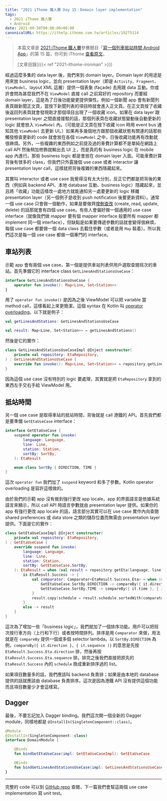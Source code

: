 ```yaml
---
title: "2021 iThome 鐵人賽 Day 15：Domain layer implementation"
tags:
  - 2021 iThome 鐵人賽
  - Android
date: 2021-09-30T00:00:00+08:00
canonicalURL: https://ithelp.ithome.com.tw/articles/10275114
---
```


> 本篇文章是 [2021 iThome 鐵人賽](https://ithelp.ithome.com.tw/2021ironman)參賽題目「[寫一個列車抵站時間 Android App](https://ithelp.ithome.com.tw/users/20139666/ironman/4661)」的第 15 篇，你可到 iThome [查看原文](https://ithelp.ithome.com.tw/articles/10275114)。
>
> [文章目錄]({{< ref "2021-ithome-ironman" >}})

經過這麼多集的 data layer 後，我們來到 domain layer。Domain layer 的用途是用來放 business logic，並向 presentation layer（即是 `Activity`、`Fragment`、`ViewModel`、layout XML 這層）提供一個表象 (façade) 去用跟 data 互動。你或許會問為甚麼我們不在 `ViewModel` 直接 call 之前寫好的 repository 而要經 domain layer，這是為了日後功能變更提供彈性。例如一個新聞 app 會有新聞列表頁跟新聞正文頁，當按下新聞列表的項目時就會進入正文頁。在正文頁按了收藏後返回列表頁就會發現剛才那個項目出現了一個收藏 icon。如果在 data layer 跟 presentation layer 之間直接接駁的話，那個列表頁在收藏狀態變動後自動更新的 logic 就會放入 `ViewModel` 內。（可能是正文頁在按下收藏 icon 時用 event bus 通知其他 `ViewModel` 去更新 UI。）如果再多幾個地方跟那個收藏狀態有關連的話那些觸發檢查更新的 code 就會放在各個 `ViewModel` 之中，日後收藏功能再有改動就很麻煩。另外，一些複雜的東西例如之前提及過的車費計算都不是單純在網路上 call API 然後稍加修飾就輸出去 UI 上，而是真的有 business logic 在 mobile app 內進行。那些 business logic 都是會放在 domain layer 入面。可能車費計算背後有很多的 class，但我們只外露幾個 use case 或者 interactor 讓 presentation layer call，這樣就把背後複雜的東西隱藏起來。

其實叫 interactor 或者 use case 我覺得沒有太大分別，反正它們都是把背後的東西（例如與 backend API、本地 database 互動、business logic）隱藏起來，並且將「收藏」功能這樣改一處地方就能通知另一處要更新的 logic 移離 presentation layer（另一個例子是收到 push notification 後要更新資料）。通常一個 use case 只會做一個動作，如果是要做齊[增刪查改](https://zh.wikipedia.org/wiki/%E5%A2%9E%E5%88%AA%E6%9F%A5%E6%94%B9) (create, read, update, delete) 的話那就會有四個 use case。有些人會偏好做一個通用的 use case interface（就像我們做 mapper 要有個 mapper interface 般要所有 mapper 都 implement 同一個 interface），但缺點是如果要傳遞參數的話就會變得很麻煩，每個 use case 都要做一個 data class 去載住參數（或者是用 `Map` 裝着）。所以我們這次是每一個 use case 都做一個專門的 interface。

## 車站列表

示範 app 會有兩個 use case，第一個是提供車站列表供用戶選取查閱班次的車站。首先準備它的 interface class `GetLinesAndStationsUseCase`：

```kotlin
interface GetLinesAndStationsUseCase {
    operator fun invoke(): Map<Line, Set<Station>>
}
```

用了 `operator fun invoke()` 是因為之後 ViewModel 可以把 variable 當 method call，這樣看起上來更簡潔。這個 syntax 在 Kotlin 叫 [operator overloading](https://kotlinlang.org/docs/operator-overloading.html)。以下就是例子：

```kotlin
val getLinesAndStations: GetLinesAndStationsUseCase

val result: Map<Line, Set<Station>> = getLinesAndStations()
```

然後是它的實作：

```kotlin
class GetLinesAndStationsUseCaseImpl @Inject constructor(
    private val repository: EtaRepository,
) : GetLinesAndStationsUseCase {
    override fun invoke(): Map<Line, Set<Station>> = repository.getLinesAndStations()
}
```

因為這個 use case 沒有特別的 logic 要處理，其實就是把 `EtaRepository` 拿到的東西左手交右手給 ViewModel 用。

## 抵站時間

另一個 use case 是取得車站的抵站時間，背後就是 call 港鐵的 API。首先我們都是要準備 `GetEtaUseCase` interface：

```kotlin
interface GetEtaUseCase {
    suspend operator fun invoke(
        language: Language,
        line: Line,
        station: Station,
        sortBy: SortBy,
    ): EtaResult

    enum class SortBy { DIRECTION, TIME }
}
```

這次 `operator fun` 我們加了 `suspend` keyword 和多了參數。Kotlin operator overloading 是容許這樣做的。

由於我們的示範 app 沒有做到強行更改 app locale，app 的界面語言是依據系統語言來顯示，所以 call API 時語言參數就由 presentation layer 提供。如果你的 app 有強行更改 app locale 的話，語言部分其實可以在 use case 實作內向查閱 shared preferences 或 data store 之類的儲存位置而無需由 presentation layer 提供。下面是它的實作：

```kotlin
class GetEtaUseCaseImpl @Inject constructor(
    private val repository: EtaRepository,
) : GetEtaUseCase {
    override suspend fun invoke(
        language: Language,
        line: Line,
        station: Station,
        sortBy: GetEtaUseCase.SortBy,
    ): EtaResult = when (val result = repository.getEta(language, line, station)) {
        is EtaResult.Success -> {
            val comparator: Comparator<EtaResult.Success.Eta> = when (sortBy) {
                GetEtaUseCase.SortBy.DIRECTION -> compareBy({ it.direction }, { it.sequence })
                GetEtaUseCase.SortBy.TIME -> compareBy({ it.time }, { it.sequence })
            }
            result.copy(schedule = result.schedule.sortedWith(comparator))
        }
        else -> result
    }
}
```

這次為了增加一些「business logic」，我們就加了一個排序功能。用戶可以把班次按行車方向（上行和下行）或者按時間排列。排序是用 `Comparator` 來做，用法就是在 `compareBy` 提供一個或多個 selector lambda。以 `SortBy.DIRECTION` 為例，`compareBy({ it.direction }, { it.sequence )}` 的意思是先按 `EtaResult.Success.Eta.direction` 排，然後再按 `EtaResult.Success.Eta.sequence` 排。排完之後我們直接把原先的 `EtaResult.Success` 內的 `schedule` 換成重新排序過的 list。

如果項目數量多的話，我們應該叫 backend 負責排；如果是由本地的 database 提供的話就應該由 database 負責排序。這次是因為港鐵 API 沒有提供這個功能而且項目數量少才會這樣寫。

## Dagger

最後，不要忘記加入 Dagger binding。我們這次開一個全新的 Dagger module，同樣地都是 `@InstallIn(SingletonComponent::class)`。

```kotlin
@Module
@InstallIn(SingletonComponent::class)
interface DomainModule {

    @Binds
    fun bindGetEtaUseCase(impl: GetEtaUseCaseImpl): GetEtaUseCase

    @Binds
    fun bindGetLinesAndStationsUseCase(impl: GetLinesAndStationsUseCaseImpl): GetLinesAndStationsUseCase
}
```

---

完整的 code 可以到 [GitHub repo](https://github.com/ericksli/eta-demo/tree/main/app/src/main/java/net/swiftzer/etademo/domain) 查閱，下一篇我們會幫這兩個 use case implementation 寫 unit test。
